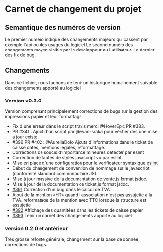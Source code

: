 # Carnet de changement du projet

## Semantique des numéros de version

Le premier numéro indique des changements majeurs qui cassent par exemple l'api
ou des usages du logiciel
Le second numéro des changements moyen visible par le developpeur ou
l'utilisateur.
Le dernier des fix de bug.

## Changements

Dans ce fichier, nous tachons de tenir un historique humainement suivable des
changements apporté au logiciel.

### Version v0.3.0

Version comprenant principalement corrections de bugs sur la
gestion des impressions papier et leur formattage.

- Fix d'une erreur dans le script travis merci @HoverEpic PR #383.
- PR #341 : Ajout d'un script par @yvan-sraka pour vérifier des une mise a jour existe.
- #396 PR #402 : @AureliaDolo Ajouts d'informations dans le ticket de caisse
    dates, mentions legales, reformattage.
- Corrections de soucis d'importance mineures detecter par eslint
- Correction de fautes de styles javascript vu par eslint.
- Mise en place d'une configuration pour le verificateur syntaxique [eslint](https://eslint.org/)
- Début du changement de convention de nommage sur le javascript (conformité
    standard communautaire JS).
- Mise à jour massive de la documentation de vente.js format jsdoc.
- Mise à jour de la documentation de ticket.js format jsdoc.
- [#391](https://github.com/mart1ver/oressource/issues/391) Correction d'un
bug dans le calcul de TVA
- Ajout de la mention «HT» quand l'association n'est pas assujetie à la TVA,
reformatage de la mention avec TTC lorsque la structure est assujetie
- [#392](https://github.com/mart1ver/oressource/issues/392) Affichage des
quantitées dans les tickets de caisse papier
- [#393](https://github.com/mart1ver/oressource/issues/393) Tenir un carnet
des changements apporté au logiciel


### version 0.2.0 et antérieur

Très grosse refonte générale, changement sur la base de donnée, corrections de
bugs.

